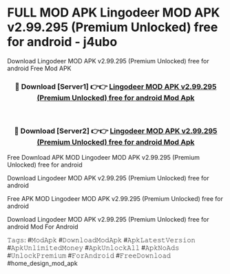 # FULL MOD APK Lingodeer MOD APK v2.99.295 (Premium Unlocked) free for android - j4ubo
Download Lingodeer MOD APK v2.99.295 (Premium Unlocked) free for android Free Mod APK

<div align="center">
<h3>🔴 Download [Server1] 👉👉 <a href="https://apk-comot.site?title=Lingodeer_MOD_APK_v2.99.295_(Premium_Unlocked)_free_for_android">Lingodeer MOD APK v2.99.295 (Premium Unlocked) free for android Mod Apk</a></h3><br>

<h3>🔴 Download [Server2] 👉👉 <a href="https://apk-comot.site?title=Lingodeer_MOD_APK_v2.99.295_(Premium_Unlocked)_free_for_android">Lingodeer MOD APK v2.99.295 (Premium Unlocked) free for android Mod Apk</a></h3>
</div>


Free Download APK MOD Lingodeer MOD APK v2.99.295 (Premium Unlocked) free for android

Download Lingodeer MOD APK v2.99.295 (Premium Unlocked) free for android 

Free APK MOD Lingodeer MOD APK v2.99.295 (Premium Unlocked) free for android 

Download Lingodeer MOD APK v2.99.295 (Premium Unlocked) free for android Mod For Android

𝚃𝚊𝚐𝚜: #𝙼𝚘𝚍𝙰𝚙𝚔 #𝙳𝚘𝚠𝚗𝚕𝚘𝚊𝚍𝙼𝚘𝚍𝙰𝚙𝚔 #𝙰𝚙𝚔𝙻𝚊𝚝𝚎𝚜𝚝𝚅𝚎𝚛𝚜𝚒𝚘𝚗 #𝙰𝚙𝚔𝚄𝚗𝚕𝚒𝚖𝚒𝚝𝚎𝚍𝙼𝚘𝚗𝚎𝚢 #𝙰𝚙𝚔𝚄𝚗𝚕𝚘𝚌𝚔𝙰𝚕𝚕 #𝙰𝚙𝚔𝙽𝚘𝙰𝚍𝚜 #𝚄𝚗𝚕𝚘𝚌𝚔𝙿𝚛𝚎𝚖𝚒𝚞𝚖 #𝙵𝚘𝚛𝙰𝚗𝚍𝚛𝚘𝚒𝚍 #𝙵𝚛𝚎𝚎𝙳𝚘𝚠𝚗𝚕𝚘𝚊𝚍 #home_design_mod_apk